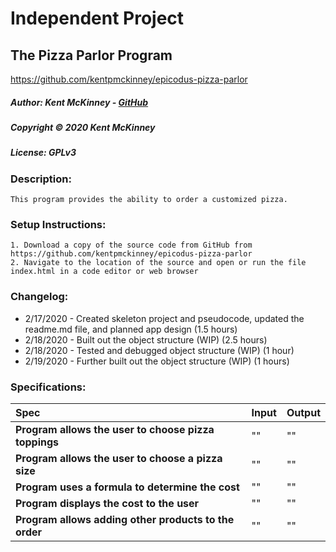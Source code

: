# Independent Project
## The Pizza Parlor Program
https://github.com/kentpmckinney/epicodus-pizza-parlor

##### Author: Kent McKinney - [GitHub](https://github.com/kentpmckinney)
##### Copyright &copy; 2020 Kent McKinney
##### License: GPLv3
### Description:

``This program provides the ability to order a customized pizza.``

### Setup Instructions:
    1. Download a copy of the source code from GitHub from https://github.com/kentpmckinney/epicodus-pizza-parlor
    2. Navigate to the location of the source and open or run the file index.html in a code editor or web browser

### Changelog:
* 2/17/2020 - Created skeleton project and pseudocode, updated the readme.md file, and planned app design (1.5 hours)
* 2/18/2020 - Built out the object structure (WIP) (2.5 hours)
* 2/18/2020 - Tested and debugged object structure (WIP) (1 hour)
* 2/19/2020 - Further built out the object structure (WIP) (1 hours)


### Specifications:

| Spec | Input | Output |
| :------------- | :------------- | :------------- |
| **Program allows the user to choose pizza toppings** | "" | "" |
| **Program allows the user to choose a pizza size** | "" | "" |
| **Program uses a formula to determine the cost** | "" | "" |
| **Program displays the cost to the user** | "" | "" |
| **Program allows adding other products to the order** | "" | "" |